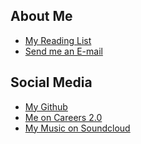 <!--
{ 
    "Id": "index",
    "Title": "Valdemar Erlingsson",
    "WindowTitle": "Valdemar Erlingsson"
}
-->

## About Me

* [My Reading List](Reading-List.html)
* [Send me an E-mail](mailto:valdiorn@gmail.com)

## Social Media

* [My Github](https://github.com/ValdemarOrn)
* [Me on Careers 2.0](http://careers.stackoverflow.com/valdemar)
* [My Music on Soundcloud](http://www.soundcloud.com/lowprofilemusic)